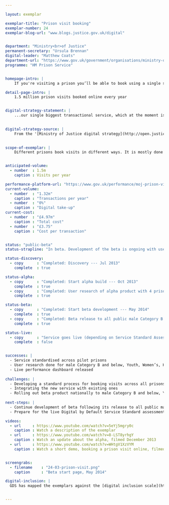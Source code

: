 ```yaml
---

layout: exemplar

exemplar-title: "Prison visit booking"
exemplar-number: 24
exemplar-blog-url: "www.blogs.justice.gov.uk/digital"


department: "Ministry<br>of Justice"
permanent-secretary: "Ursula Brennan"
digital-leader: "Matthew Coats"
department-url: "https://www.gov.uk/government/organisations/ministry-of-justice"
programme: "HM Prison Service"


homepage-intro: |
    If you're visiting a prison you’ll be able to book using a single service, offering a simpler, faster experience for families, friends and professionals

detail-page-intro: |
    1.5 million prison visits booked online every year


digital-strategy-statement: |
    ...our single biggest transactional service, which at the moment is a phone- or email-based, manual data entry system.

    
digital-strategy-source: |
    From the '[Ministry of Justice digital strategy](http://open.justice.gov.uk/digital-strategy/)' – December 2012
    

scope-of-exemplar: |
    Different prisons book visits in different ways. It is mostly done by phone or email and often requires family members to spend a long time getting through on the phone. A digital channel will cut administrative costs to the National Offender Management Service (NOMS) and make the process easier for families --- encouraging more to visit --- and more efficient for professional visitors.


anticipated-volume:
  - number  : 1.5m
    caption : Visits per year

performance-platform-url: "https://www.gov.uk/performance/moj-prison-visit-booking"
current-volume:
  - number  : "1.32m"
    caption : "Transactions per year"
  - number  : "0%"
    caption : "Digital take-up"
current-cost:
  - number  : "£4.97m"
    caption : "Total cost"
  - number  : "£3.75"
    caption : "Cost per transaction"


status: "public-beta"
status-strapline: "In beta. Development of the beta is ongoing with user research of the prototype under way at more than 85 Category B prisons, including Youth and Women’s."

status-discovery:
  - copy      : "Completed: Discovery --- Jul 2013"
    complete  : true

status-alpha:
  - copy      : "Completed: Start alpha build --- Oct 2013"
    complete  : true
  - copy      : "Completed: User research of alpha product with 4 prisons --- Dec 2013 to Apr 2014"
    complete  : true

status-beta:
  - copy      : "Completed: Start beta development --- May 2014"
    complete  : true
  - copy      : "Completed: Beta release to all public male Category B and below, Youth and Women’s prisons in England and Wales --- Jun 2014"
    complete  : true

status-live:
  - copy      : "Service goes live (depending on Service Standard Assessment) --- Jul to Sep 2014"
    complete  : false


successes: |
  - Service standardised across pilot prisons
  - User research done for male Category B and below, Youth, Women’s, High Security Estate (Category A) and Contracted Out prisons 
  - Live performance dashboard released
  
challenges: |
  - Developing a standard process for booking visits across all prisons
  - Integrating the new service with existing ones
  - Rolling out beta product nationally to male Category B and below, Youth and Women’s prisons
  
next-steps: |
  - Continue development of beta following its release to all public male Category B and below, Youth and Women’s prisons in England and Wales
  - Prepare for the live Digital by Default Service Standard assessment

videos:
  - url     : https://www.youtube.com/watch?v=5eYj5mgry0c
    caption : Watch a description of the exemplar
  - url     : https://www.youtube.com/watch?v=8-LST8yrhgY
    caption : Watch an update about the alpha, filmed December 2013
  - url     : https://www.youtube.com/watch?v=WHtgV1XzVYM
    caption : Watch a short demo, booking a prison visit online, filmed January 2014


screengrabs:
  - filename    : "24-03-prison-visit.png"
    caption     : "Beta start page, May 2014"

digital-inclusion: |
  GDS has mapped the exemplars against the [digital inclusion scale](https://www.gov.uk/government/publications/government-digital-inclusion-strategy/government-digital-inclusion-strategy#measuring-digital-exclusion) to help show where these services may be difficult for some people to use. [See the rating for Prison Visit booking](https://www.gov.uk/government/publications/government-digital-inclusion-strategy/exemplar-services-and-identity-assurance-how-complex-they-are#prison-visit-booking)


---
```





